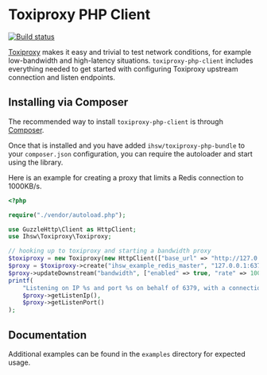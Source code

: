 Toxiproxy PHP Client
====================

[![Build status](https://travis-ci.org/ihsw/toxiproxy-php-client.svg?branch=master)](https://travis-ci.org/ihsw/toxiproxy-php-client)

[Toxiproxy](https://github.com/shopify/toxiproxy) makes it easy and trivial to test network conditions, for example low-bandwidth and high-latency situations. `toxiproxy-php-client` includes everything needed to get started with configuring Toxiproxy upstream connection and listen endpoints.

Installing via Composer
-----------------------

The recommended way to install `toxiproxy-php-client` is through [Composer](http://getcomposer.org/).

Once that is installed and you have added `ihsw/toxiproxy-php-bundle` to your `composer.json` configuration, you can require the autoloader and start using the library.

Here is an example for creating a proxy that limits a Redis connection to 1000KB/s.

```php
<?php

require("./vendor/autoload.php");

use GuzzleHttp\Client as HttpClient;
use Ihsw\Toxiproxy\Toxiproxy;

// hooking up to toxiproxy and starting a bandwidth proxy
$toxiproxy = new Toxiproxy(new HttpClient(["base_url" => "http://127.0.0.1:8474"]));
$proxy = $toxiproxy->create("ihsw_example_redis_master", "127.0.0.1:6379");
$proxy->updateDownstream("bandwidth", ["enabled" => true, "rate" => 1000]);
printf(
	"Listening on IP %s and port %s on behalf of 6379, with a connection that's limited to 1000KB/s\n",
	$proxy->getListenIp(),
	$proxy->getListenPort()
);
```

Documentation
-------------

Additional examples can be found in the `examples` directory for expected usage.